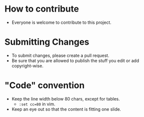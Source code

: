 # How to contribute

- Everyone is welcome to contribute to this project.

# Submitting Changes

- To submit changes, please create a pull request.
- Be sure that you are allowed to publish the stuff you edit or add copyright-wise.

# "Code" convention

- Keep the line width below 80 chars, except for tables.
  - `:set cc=80` in vim.
- Keep an eye out so that the content is fitting one slide.
